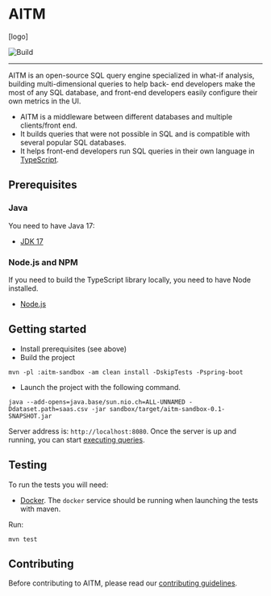 # AITM 

[logo]

![Build](https://github.com/paulbares/aitm/actions/workflows/ci.yml/badge.svg?branch=main)

---

AITM is an open-source SQL query engine specialized in what-if analysis, building multi-dimensional queries to help
back- end developers make the most of any SQL database, and front-end developers easily configure their own metrics in
the UI.

- AITM is a middleware between different databases and multiple clients/front end.
- It builds queries that were not possible in SQL and is compatible with several popular SQL databases.
- It helps front-end developers run SQL queries in their own language in [TypeScript](https://www.typescriptlang.org/).

## Prerequisites

### Java

You need to have Java 17:

- [JDK 17](https://openjdk.java.net/projects/jdk/17/)

### Node.js and NPM

If you need to build the TypeScript library locally, you need to have Node installed.

- [Node.js](https://nodejs.org/)

## Getting started

- Install prerequisites (see above)
- Build the project

```
mvn -pl :aitm-sandbox -am clean install -DskipTests -Pspring-boot
```

- Launch the project with the following command.

```
java --add-opens=java.base/sun.nio.ch=ALL-UNNAMED -Ddataset.path=saas.csv -jar sandbox/target/aitm-sandbox-0.1-SNAPSHOT.jar
```

Server address is: `http://localhost:8080`. Once the server is up and running, you can start [executing queries](./QUERY.md).  

## Testing

To run the tests you will need:

- [Docker](https://www.docker.com/). The `docker` service should be running when launching the tests with maven.

Run:

```
mvn test
```

## Contributing

Before contributing to AITM, please read our [contributing guidelines](CONTRIBUTING.md).
